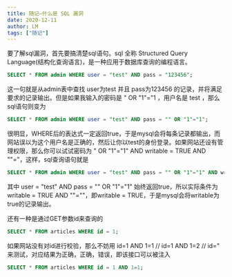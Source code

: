 ```yaml
---
title: 随记—什么是 SQL 漏洞
date: 2020-12-11
author: LM
tags: ["随记"]
---
```


要了解sql漏洞，首先要搞清楚sql语句。sql 全称 Structured Query Language(结构化查询语言)，是一种应用于数据库查询的编程语言。

```sql
SELECT * FROM admin WHERE user = "test" AND pass = "123456";
```

这一句就是从admin表中查找 user为test 并且 pass为123456 的记录，并将满足要求的记录输出。但是如果我输入的密码是 " OR "1"="1 ，用户名是 test ，那么sql语句则变为

```sql
SELECT * FROM admin WHERE user = "test" AND pass = "" OR "1"="1";
```

很明显，WHERE后的表达式一定返回true，于是mysql会将每条记录都输出，而网站误以为这个用户名是正确的，然后让你以test的身份登录。如果网站还设有管理权限，那么你可以试试密码为 " OR "1"="1" AND writable = TRUE AND ""="，这样，sql查询语句就是

```sql
SELECT * FROM admin WHERE user = "test" AND pass = "" OR "1"="1" AND writable = TRUE AND ""="";
```

其中 user = "test" AND pass = "" OR "1"="1" 始终返回true，所以实际条件为 writable = TRUE AND ""=""，即writable = TRUE，于是mysql会将writable为true的记录输出。

还有一种是通过GET参数id来查询的

```sql
SELECT * FROM articles WHERE id = 1;
```

如果网站没有对id进行校验，那么不妨用 id=1 AND 1=1  // id=1 AND 1=2 // id=" 来测试，对应结果为正确，正确，错误，即该接口可以被注入

```sql
SELECT * FROM articles WHERE id = 1 AND 1=1;
```
